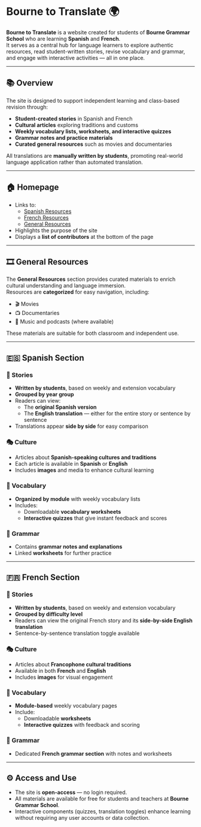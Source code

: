 # Bourne to Translate 🌍

**Bourne to Translate** is a website created for students of **Bourne Grammar School** who are learning **Spanish** and **French**.  
It serves as a central hub for language learners to explore authentic resources, read student-written stories, revise vocabulary and grammar, and engage with interactive activities — all in one place.

---

## 📚 Overview

The site is designed to support independent learning and class-based revision through:
- **Student-created stories** in Spanish and French  
- **Cultural articles** exploring traditions and customs  
- **Weekly vocabulary lists, worksheets, and interactive quizzes**  
- **Grammar notes and practice materials**  
- **Curated general resources** such as movies and documentaries  

All translations are **manually written by students**, promoting real-world language application rather than automated translation.

---

## 🏠 Homepage

- Links to:
  - [Spanish Resources](#spanish-section)
  - [French Resources](#french-section)
  - [General Resources](#general-resources)
- Highlights the purpose of the site  
- Displays a **list of contributors** at the bottom of the page

---

## 🎞️ General Resources

The **General Resources** section provides curated materials to enrich cultural understanding and language immersion.  
Resources are **categorized** for easy navigation, including:

- 🎬 Movies  
- 📺 Documentaries  
- 🎵 Music and podcasts (where available)

These materials are suitable for both classroom and independent use.

---

## 🇪🇸 Spanish Section

### 📖 Stories
- **Written by students**, based on weekly and extension vocabulary  
- **Grouped by year group**  
- Readers can view:
  - The **original Spanish version**  
  - The **English translation** — either for the entire story or sentence by sentence  
- Translations appear **side by side** for easy comparison  

### 🎭 Culture
- Articles about **Spanish-speaking cultures and traditions**  
- Each article is available in **Spanish** or **English**  
- Includes **images** and media to enhance cultural learning  

### 🧠 Vocabulary
- **Organized by module** with weekly vocabulary lists  
- Includes:
  - Downloadable **vocabulary worksheets**  
  - **Interactive quizzes** that give instant feedback and scores  

### 🧩 Grammar
- Contains **grammar notes and explanations**  
- Linked **worksheets** for further practice  

---

## 🇫🇷 French Section

### 📖 Stories
- **Written by students**, based on weekly and extension vocabulary  
- **Grouped by difficulty level**  
- Readers can view the original French story and its **side-by-side English translation**  
- Sentence-by-sentence translation toggle available  

### 🎭 Culture
- Articles about **Francophone cultural traditions**  
- Available in both **French** and **English**  
- Includes **images** for visual engagement  

### 🧠 Vocabulary
- **Module-based** weekly vocabulary pages  
- Include:
  - Downloadable **worksheets**  
  - **Interactive quizzes** with feedback and scoring  

### 🧩 Grammar
- Dedicated **French grammar section** with notes and worksheets  

---

## ⚙️ Access and Use

- The site is **open-access** — no login required.  
- All materials are available for free for students and teachers at **Bourne Grammar School**.  
- Interactive components (quizzes, translation toggles) enhance learning without requiring any user accounts or data collection.
